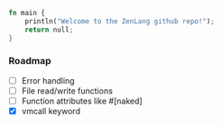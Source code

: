 ```rust
fn main {
    println("Welcome to the ZenLang github repo!");
    return null;
}
```
### Roadmap
- [ ] Error handling
- [ ] File read/write functions
- [ ] Function attributes like #[naked]
- [x] vmcall keyword
